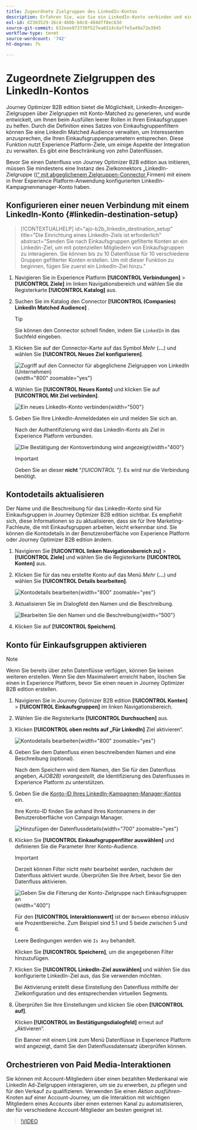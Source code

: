 ```yaml
---
title: Zugeordnete Zielgruppen des LinkedIn-Kontos
description: Erfahren Sie, wie Sie ein LinkedIn-Konto verbinden und einen Datenfluss für Einkaufsgruppen aktivieren.
exl-id: d2303529-16c4-4b0b-b8c8-404dff8ec63d
source-git-commit: 632eee973730f527ea0314c6affe5a49a72e3945
workflow-type: tm+mt
source-wordcount: '742'
ht-degree: 7%

---
```


# Zugeordnete Zielgruppen des LinkedIn-Kontos

Journey Optimizer B2B edition bietet die Möglichkeit, LinkedIn-Anzeigen-Zielgruppen über Zielgruppen mit Konto-Matched zu generieren, und wurde entwickelt, um Ihnen beim Ausfüllen leerer Rollen in Ihren Einkaufsgruppen zu helfen. Durch die Definition eines Satzes von Einkaufsgruppenfiltern können Sie eine LinkedIn Matched Audience verwalten, um Interessenten anzusprechen, die Ihren Einkaufsgruppenparametern entsprechen. Diese Funktion nutzt Experience Platform-Ziele, um einige Aspekte der Integration zu verwalten. Es gibt eine Beschränkung von zehn Datenflüssen.

Bevor Sie einen Datenfluss von Journey Optimizer B2B edition aus initiieren, müssen Sie mindestens eine Instanz des Zielkonnektors „LinkedIn-Zielgruppe ([)“ mit abgeglichenem Zielgruppen-Connector ](https://experienceleague.adobe.com/de/docs/experience-platform/destinations/catalog/social/linkedin#connect)Firmen) mit einem in Ihrer Experience Platform-Anwendung konfigurierten LinkedIn-Kampagnenmanager-Konto haben.

## Konfigurieren einer neuen Verbindung mit einem LinkedIn-Konto {#linkedin-destination-setup}

>[!CONTEXTUALHELP]
>id="ajo-b2b_linkedin_destination_setup"
>title="Die Einrichtung eines LinkedIn-Ziels ist erforderlich"
>abstract="Senden Sie nach Einkaufsgruppen gefilterte Konten an ein Linkedin-Ziel, um mit potenziellen Mitgliedern von Einkaufsgruppen zu interagieren. Sie können bis zu 10 Datenflüsse für 10 verschiedene Gruppen gefilterter Konten erstellen. Um mit dieser Funktion zu beginnen, fügen Sie zuerst ein LinkedIn-Ziel hinzu."

1. Navigieren Sie in Experience Platform **[!UICONTROL Verbindungen]** > **[!UICONTROL Ziele]** im linken Navigationsbereich und wählen Sie die Registerkarte **[!UICONTROL Katalog]** aus.

1. Suchen Sie im Katalog den Connector **[!UICONTROL (Companies) LinkedIn Matched Audience]** .

   >[!TIP]
   >
   >Sie können den Connector schnell finden, indem Sie `LinkedIn` in das Suchfeld eingeben.

1. Klicken Sie auf der Connector-Karte auf das Symbol _Mehr_ (**…**) und wählen Sie **[!UICONTROL Neues Ziel konfigurieren]**.

   ![Zugriff auf den Connector für abgeglichene Zielgruppen von LinkedIn (Unternehmen)](./assets/aep-destinations-catalog-linkedin.png){width="800" zoomable="yes"}

1. Wählen Sie **[!UICONTROL Neues Konto]** und klicken Sie auf **[!UICONTROL Mit Ziel verbinden]**.

   ![Ein neues LinkedIn-Konto verbinden](./assets/aep-destinations-catalog-linkedin-new-account.png){width="500"}

1. Geben Sie Ihre LinkedIn-Anmeldedaten ein und melden Sie sich an.

   Nach der Authentifizierung wird das LinkedIn-Konto als Ziel in Experience Platform verbunden.

   ![Die Bestätigung der Kontoverbindung wird angezeigt](./assets/aep-destinations-catalog-linkedin-connected.png){width="400"}

   >[!IMPORTANT]
   >
   >Geben Sie an dieser **nicht** &quot;_[!UICONTROL &quot;]_. Es wird nur die Verbindung benötigt.

## Kontodetails aktualisieren

Der Name und die Beschreibung für das LinkedIn-Konto sind für Einkaufsgruppen in Journey Optimizer B2B edition sichtbar. Es empfiehlt sich, diese Informationen so zu aktualisieren, dass sie für Ihre Marketing-Fachleute, die mit Einkaufsgruppen arbeiten, leicht erkennbar sind. Sie können die Kontodetails in der Benutzeroberfläche von Experience Platform oder Journey Optimizer B2B edition ändern.

1. Navigieren Sie **[!UICONTROL linken Navigationsbereich zu]** > **[!UICONTROL Ziele]** und wählen Sie die Registerkarte **[!UICONTROL Konten]** aus.

1. Klicken Sie für das neu erstellte Konto auf das Menü _Mehr_ (**…**) und wählen Sie **[!UICONTROL Details bearbeiten]**.

   ![Kontodetails bearbeiten](./assets/aep-destinations-accounts-edit-details.png){width="800" zoomable="yes"}

1. Aktualisieren Sie im Dialogfeld den Namen und die Beschreibung.

   ![Bearbeiten Sie den Namen und die Beschreibung](./assets/destinations-linkedin-account-edit-details-dialog.png){width="500"}

1. Klicken Sie auf **[!UICONTROL Speichern]**.

## Konto für Einkaufsgruppen aktivieren

>[!NOTE]
>
>Wenn Sie bereits über zehn Datenflüsse verfügen, können Sie keinen weiteren erstellen. Wenn Sie den Maximalwert erreicht haben, löschen Sie einen in Experience Platform, bevor Sie einen neuen in Journey Optimizer B2B edition erstellen.

1. Navigieren Sie in Journey Optimizer B2B edition **[!UICONTROL Konten]** > **[!UICONTROL Einkaufsgruppen]** im linken Navigationsbereich.

1. Wählen Sie die Registerkarte **[!UICONTROL Durchsuchen]** aus.

1. Klicken **[!UICONTROL oben rechts auf „Für LinkedIn]** Ziel aktivieren“.

   ![Kontodetails bearbeiten](./assets/activate-linkedin-destination.png){width="800" zoomable="yes"}

1. Geben Sie dem Datenfluss einen beschreibenden Namen und eine Beschreibung (optional).

   Nach dem Speichern wird dem Namen, den Sie für den Datenfluss angeben, _AJOB2B) vorangestellt,_ die Identifizierung des Datenflusses in Experience Platform zu unterstützen.

1. Geben Sie die [Konto-ID Ihres LinkedIn-Kampagnen-Manager-Kontos](https://www.linkedin.com/help/lms/answer/a424270) ein.

   Ihre Konto-ID finden Sie anhand Ihres Kontonamens in der Benutzeroberfläche von Campaign Manager.

   ![Hinzufügen der Datenflussdetails](./assets/destinations-linkedin-activate-details.png){width="700" zoomable="yes"}

1. Klicken Sie **[!UICONTROL Einkaufsgruppenfilter auswählen]** und definieren Sie die Parameter Ihrer Konto-Audience.

   >[!IMPORTANT]
   >
   >Derzeit können Filter nicht mehr bearbeitet werden, nachdem der Datenfluss aktiviert wurde. Überprüfen Sie Ihre Arbeit, bevor Sie den Datenfluss aktivieren.

   ![Geben Sie die Filterung der Konto-Zielgruppe nach Einkaufsgruppen an](./assets/destinations-linkedin-activate-buying-group-filters.png){width="400"}

   Für den **[!UICONTROL Interaktionswert]** ist der `Between` ebenso inklusiv wie Prozentbereiche. Zum Beispiel sind 5.1 und 5 beide _zwischen_ 5 und 6.

   Leere Bedingungen werden wie `Is Any` behandelt.

   Klicken Sie **[!UICONTROL Speichern]**, um die angegebenen Filter hinzuzufügen.

1. Klicken Sie **[!UICONTROL LinkedIn-Ziel auswählen]** und wählen Sie das konfigurierte LinkedIn-Ziel aus, das Sie verwenden möchten.

   Bei Aktivierung erstellt diese Einstellung den Datenfluss mithilfe der Zielkonfiguration und des entsprechenden virtuellen Segments.

1. Überprüfen Sie Ihre Einstellungen und klicken Sie oben **[!UICONTROL auf]**.

   Klicken **[!UICONTROL im Bestätigungsdialogfeld]** erneut auf „Aktivieren“.

   Ein Banner mit einem Link zum Menü Datenflüsse in Experience Platform wird angezeigt, damit Sie den Datenflussdatensatz überprüfen können.

## Orchestrieren von Paid Media-Interaktionen

Sie können mit Account-Mitgliedern über einen bezahlten Medienkanal wie LinkedIn Ad-Zielgruppen interagieren, um sie zu erwerben, zu pflegen und für den Verkauf zu qualifizieren. Verwenden Sie einen _Aktion ausführen_-Knoten auf einer Account-Journey, um die Interaktion mit wichtigen Mitgliedern eines Accounts über einen externen Kanal zu automatisieren, der für verschiedene Account-Mitglieder am besten geeignet ist.

>[!VIDEO](https://video.tv.adobe.com/v/3448649/?learn=on)